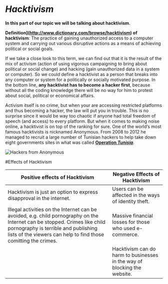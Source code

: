 # _Hacktivism_

**In this part of our topic we will be talking about hacktivism.**

__Definition](http://www.dictionary.com/browse/hacktivism) of hacktivism__: The practice of gaining unauthorized access to a computer system and carrying out various disruptive actions as a means of achieving political or social goals. 

If we take a close look to this term, we can find out that it is the result of the mix of activism (action of using vigorous campaigning to bring about political or social change) and hacking (gain unauthorized data in a system or computer). So we could define a hacktivist as a person that breaks into any computer or system for a politically or socially motivated purpose. In the bottom line, **any hacktivist has to become a hacker first**, because without all the coding knowledge there will be no way for him to protest about social, political or economical affairs. 

Activism itself is no crime, but when your are accessing restricted platforms and thus becoming a hacker, the law will put you in trouble. This is no surprise since it would be way too chaotic if anyone had total freedom of speech (and access) to every platform. But when it comes to making noise online, a hacktivist is on top of the ranking for sure. One of the world’s most famous hacktivists is nicknamed Anonymous. From 2008 to 2012 he managed to recruit a large number of Tunisian hackers to help take down eight governments sites in what was called [**Operation _Tunisia_**](https://en.wikipedia.org/wiki/Operation_Tunisia).

![Hackers from Anonymous](https://betanews.com/wp-content/uploads/2014/05/Hacker.jpg)

#Effects of Hacktivism 

| Positive effects of Hacktivism | Negative Effects of Hacktivism | 
| -------------------------------| -------------------------------|
| Hacktivism is just an option to express disapproval in the internet. | Users can be affected in the ways of identity theft.| 
| Illegal activities on the Internet can be avoided, e.g. child pornography on the Internet can be stopped. Crimes like child pornography is terrible and publishing lists of the viewers can help to find those comitting the crimes. | Massive financial losses for those who used e-commerce.| 
|| Hacktivism can do harm to businesses in the way of blocking the website.|

